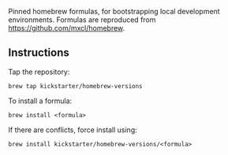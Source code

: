 Pinned homebrew formulas, for bootstrapping local development environments.
Formulas are reproduced from https://github.com/mxcl/homebrew.

## Instructions

Tap the repository:

```
brew tap kickstarter/homebrew-versions
```

To install a formula:

```
brew install <formula>
```

If there are conflicts, force install using:

```
brew install kickstarter/homebrew-versions/<formula>
```
